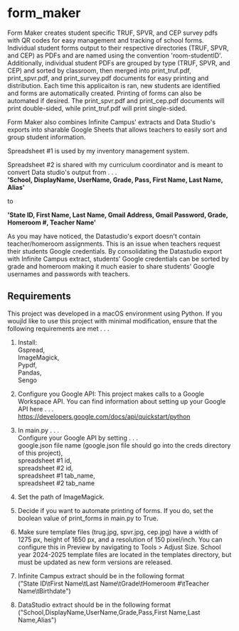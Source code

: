 # form_maker
Form Maker creates student specific TRUF, SPVR, and CEP survey pdfs with QR codes for easy management and tracking of school forms.  Individual student forms output to their respective directories (TRUF, SPVR, and CEP) as PDFs and are named using the convention 'room-studentID'.  Additionally, individual student PDFs are grouped by type (TRUF, SPVR, and CEP) and sorted by classroom, then merged into print_truf.pdf, print_spvr.pdf, and print_survey.pdf documents for easy printing and distribution.  Each time this applicaiton is ran, new students are identified and forms are automatically created.  Printing of forms can also be automated if desired.  The print_spvr.pdf and print_cep.pdf documents will print double-sided, while print_truf.pdf will print single-sided.<br />

Form Maker also combines Infinite Campus' extracts and Data Studio's exports into sharable Google Sheets that allows teachers to easily sort and group student information.  <br />

Spreadsheet #1 is used by my inventory management system. <br /> 

Spreadsheet #2 is shared with my curriculum coordinator and is meant to convert Data studio's output from . . . <br />
**'School, DisplayName, UserName, Grade, Pass, First Name, Last Name, Alias'** 

to <br />

**'State ID, First Name, Last Name, Gmail Address, Gmail Password, Grade, Homeroom #, Teacher Name'** <br />

As you may have noticed, the Datastudio's export doesn't contain teacher/homeroom assignments.  This is an issue when teachers request their students Google credentials.  By consolidating the Datastudio export with Infinite Campus extract, students' Google credentials can be sorted by grade and homeroom making it much easier to share students' Google usernames and passwords with teachers.  <br />

## Requirements
This project was developed in a macOS environment using Python.  If you woujld like to use this project with minimal modification, ensure that the following requirements are met . . . <br />
1.  Install: <br />
        Gspread, <br />
        ImageMagick, <br />
        Pypdf, <br />
        Pandas, <br />
        Sengo <br />

2.  Configure you Google API: This project makes calls to a Google Workspace API. You can find information about setting up your Google API here . . . <br />
    https://developers.google.com/docs/api/quickstart/python <br />

3.  In main.py . . . <br />
        Configure your Google API by setting . . . <br />
        google.json file name (google.json file should go into the creds directory of this project), <br />
        spreadsheet #1 id, <br />
        spreadsheet #2 id, <br />
        spreadsheet #1 tab_name, <br />
        spreadsheet #2 tab_name <br />

4.  Set the path of ImageMagick. <br />

5.  Decide if you want to automate printing of forms.  If you do, set the boolean value of print_forms in main.py to True. <br />

5.  Make sure template files (trug.jpg, spvr.jpg, cep.jpg) have a width of 1275 px, height of 1650 px, and a resolution of 150 pixel/inch.
    You can configure this in Preview by navigating to Tools > Adjust Size.  School year 2024-2025 template files are located in the templates directory, but must be updated as new form versions are released. <br />

6.  Infinite Campus extract should be in the following format <br />
    ("State ID\tFirst Name\tLast Name\tGrade\tHomeroom #\tTeacher Name\tBirthdate") <br />

7.  DataStudio extract should be in the following format <br />
    ("School,DisplayName,UserName,Grade,Pass,First Name,Last Name,Alias") <br />

